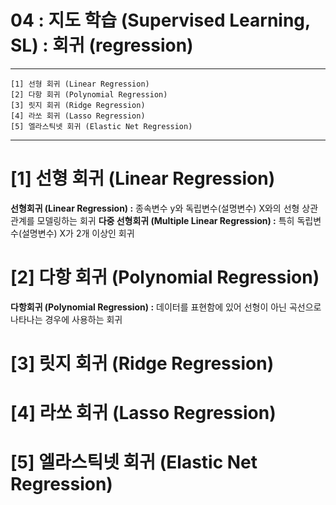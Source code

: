 #  04 : 지도 학습 (Supervised Learning, SL) : 회귀 (regression)

---

	[1] 선형 회귀 (Linear Regression)
	[2] 다항 회귀 (Polynomial Regression)
	[3] 릿지 회귀 (Ridge Regression)
	[4] 라쏘 회귀 (Lasso Regression)
	[5] 엘라스틱넷 회귀 (Elastic Net Regression)
	  
---

# [1] 선형 회귀 (Linear Regression)

**선형회귀 (Linear Regression) :** 종속변수 y와 독립변수(설명변수) X와의 선형 상관 관계를 모델링하는 회귀
**다중 선형회귀 (Multiple  Linear Regression) :** 특히 독립변수(설명변수) X가 2개 이상인 회귀


# [2] 다항 회귀 (Polynomial Regression)

**다항회귀 (Polynomial Regression) :** 데이터를 표현함에 있어 선형이 아닌 곡선으로 나타나는 경우에 사용하는 회귀


# [3] 릿지 회귀 (Ridge Regression)

# [4] 라쏘 회귀 (Lasso Regression)

# [5] 엘라스틱넷 회귀 (Elastic Net Regression)


